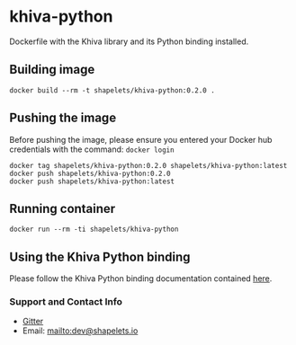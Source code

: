 # khiva-python

Dockerfile with the Khiva library and its Python binding installed.


## Building image

```
docker build --rm -t shapelets/khiva-python:0.2.0 .
```

## Pushing the image

Before pushing the image, please ensure you entered your Docker hub credentials with the command: `docker login`

```
docker tag shapelets/khiva-python:0.2.0 shapelets/khiva-python:latest
docker push shapelets/khiva-python:0.2.0
docker push shapelets/khiva-python:latest
```

## Running container

```
docker run --rm -ti shapelets/khiva-python
```

## Using the Khiva Python binding

Please follow the Khiva Python binding documentation contained [here](https://khiva-python.readthedocs.io/en/latest).


### Support and Contact Info

* [Gitter](https://gitter.im/shapelets-io/khiva?source=orgpage)
* Email: <mailto:dev@shapelets.io>